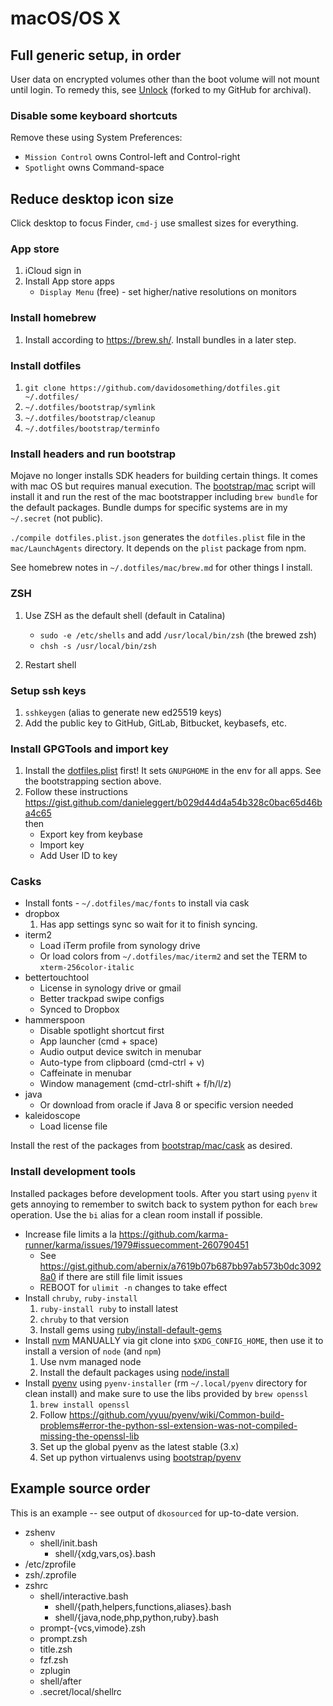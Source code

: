 # macOS/OS X

## Full generic setup, in order

User data on encrypted volumes other than the boot volume will not mount until
login. To remedy this, see [Unlock] (forked to my GitHub for archival).

### Disable some keyboard shortcuts

Remove these using System Preferences:

- `Mission Control` owns Control-left and Control-right
- `Spotlight` owns Command-space

## Reduce desktop icon size

Click desktop to focus Finder, `cmd-j` use smallest sizes for everything.

### App store

1. iCloud sign in
1. Install App store apps
   - `Display Menu` (free) - set higher/native resolutions on monitors

### Install homebrew

1. Install according to <https://brew.sh/>. Install bundles in a later step.

### Install dotfiles

1. `git clone https://github.com/davidosomething/dotfiles.git ~/.dotfiles/`
1. `~/.dotfiles/bootstrap/symlink`
1. `~/.dotfiles/bootstrap/cleanup`
1. `~/.dotfiles/bootstrap/terminfo`

### Install headers and run bootstrap

Mojave no longer installs SDK headers for building certain things. It comes
with mac OS but requires manual execution. The
[bootstrap/mac](../bootstrap/mac) script will install it and run the rest of
the mac bootstrapper including `brew bundle` for the default packages.
Bundle dumps for specific systems are in my `~/.secret` (not public).

`./compile dotfiles.plist.json` generates the `dotfiles.plist` file in the
`mac/LaunchAgents` directory. It depends on the `plist` package from npm.

See homebrew notes in `~/.dotfiles/mac/brew.md` for other things I install.

### ZSH

1. Use ZSH as the default shell (default in Catalina)

   - `sudo -e /etc/shells` and add `/usr/local/bin/zsh` (the brewed zsh)
   - `chsh -s /usr/local/bin/zsh`

1. Restart shell

### Setup ssh keys

1. `sshkeygen` (alias to generate new ed25519 keys)
1. Add the public key to GitHub, GitLab, Bitbucket, keybasefs, etc.

### Install GPGTools and import key

1. Install the [dotfiles.plist](LaunchAgents/dotfiles.plist) first! It sets
   `GNUPGHOME` in the env for all apps. See the bootstrapping section above.
1. Follow these instructions
   <https://gist.github.com/danieleggert/b029d44d4a54b328c0bac65d46ba4c65>  
   then
    - Export key from keybase
    - Import key
    - Add User ID to key

### Casks

- Install fonts - `~/.dotfiles/mac/fonts` to install via cask
- dropbox
  1. Has app settings sync so wait for it to finish syncing.
- iterm2
    - Load iTerm profile from synology drive
    - Or load colors from `~/.dotfiles/mac/iterm2` and set the TERM to
      `xterm-256color-italic`
- bettertouchtool
    - License in synology drive or gmail
    - Better trackpad swipe configs
    - Synced to Dropbox
- hammerspoon
    - Disable spotlight shortcut first
    - App launcher (cmd + space)
    - Audio output device switch in menubar
    - Auto-type from clipboard (cmd-ctrl + v)
    - Caffeinate in menubar
    - Window management (cmd-ctrl-shift + f/h/l/z)
- java
    - Or download from oracle if Java 8 or specific version needed
- kaleidoscope
    - Load license file

Install the rest of the packages from
[bootstrap/mac/cask](../bootstrap/mac/cask) as desired.

### Install development tools

Installed packages before development tools. After you start using `pyenv` it
gets annoying to remember to switch back to system python for each `brew`
operation. Use the `bi` alias for a clean room install if possible.

- Increase file limits a la
  <https://github.com/karma-runner/karma/issues/1979#issuecomment-260790451>
    - See <https://gist.github.com/abernix/a7619b07b687bb97ab573b0dc30928a0>
      if there are still file limit issues
    - REBOOT for `ulimit -n` changes to take effect
- Install `chruby`, `ruby-install`
  1. `ruby-install ruby` to install latest
  1. `chruby` to that version
  1. Install gems using [ruby/install-default-gems](../ruby/install-default-gems)
- Install [nvm](https://github.com/nvm-sh/nvm) MANUALLY via git clone into
  `$XDG_CONFIG_HOME`, then use it to install a version of `node` (and `npm`)
  1. Use nvm managed node
  1. Install the default packages using [node/install](../node/install)
- Install [pyenv](https://github.com/pyenv/pyenv) using `pyenv-installer`
  (rm `~/.local/pyenv` directory for clean install) and make sure to use the
  libs provided by `brew openssl`
  1. `brew install openssl`
  1. Follow <https://github.com/yyuu/pyenv/wiki/Common-build-problems#error-the-python-ssl-extension-was-not-compiled-missing-the-openssl-lib>
  1. Set up the global pyenv as the latest stable (3.x)
  1. Set up python virtualenvs using [bootstrap/pyenv](../bootstrap/pyenv)

## Example source order

This is an example -- see output of `dkosourced` for up-to-date version.

- zshenv
    - shell/init.bash
        - shell/{xdg,vars,os}.bash
- /etc/zprofile
- zsh/.zprofile
- zshrc
    - shell/interactive.bash
        - shell/{path,helpers,functions,aliases}.bash
        - shell/{java,node,php,python,ruby}.bash
    - prompt-{vcs,vimode}.zsh
    - prompt.zsh
    - title.zsh
    - fzf.zsh
    - zplugin
    - shell/after
    - .secret/local/shellrc

[unlock]: https://github.com/davidosomething/Unlock
